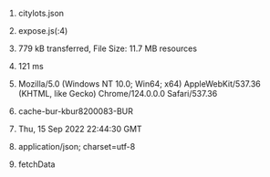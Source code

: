 1. citylots.json

2. expose.js(:4)

3. 779 kB transferred, File Size: 11.7 MB resources

4. 121 ms 

5. Mozilla/5.0 (Windows NT 10.0; Win64; x64) AppleWebKit/537.36 (KHTML, like Gecko) Chrome/124.0.0.0 Safari/537.36

6. cache-bur-kbur8200083-BUR

7. Thu, 15 Sep 2022 22:44:30 GMT

8. application/json; charset=utf-8

 

9. fetchData 